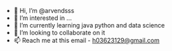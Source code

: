 - 👋 Hi, I’m @arvendsss
- 👀 I’m interested in ...
- 🌱 I’m currently learning java python and data science 
- 💞️ I’m looking to collaborate on  it
- 📫 Reach me at this email - h03623129@gmail.com

<!---
arvendsss/arvendsss is a ✨ special ✨ repository because its `README.md` (this file) appears on your GitHub profile.
You can click the Preview link to take a look at your changes.
--->
